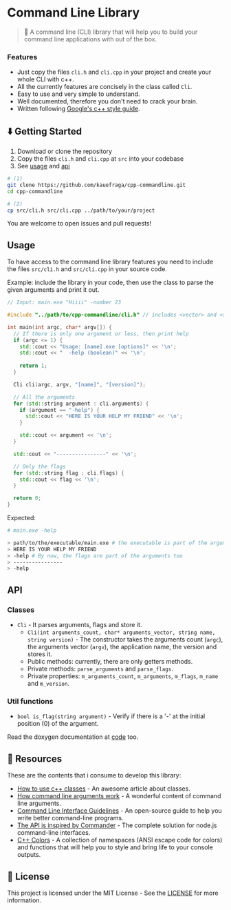 # Command Line Library

> 🧶 A command line (CLI) library that will help you to build your command line applications with out of the box.

### Features

- Just copy the files `cli.h` and `cli.cpp` in your project and create your whole CLI with c++.
- All the currently features are concisely in the class called `Cli`. 
- Easy to use and very simple to understand.
- Well documented, therefore you don't need to crack your brain.
- Written following [Google's c++ style guide](https://google.github.io/styleguide/cppguide.html).

## ⬇️ Getting Started

1. Download or clone the repository
2. Copy the files `cli.h` and `cli.cpp` at `src` into your codebase
3. See [usage](#usage) and [api](#api)

```bash
# (1)
git clone https://github.com/kauefraga/cpp-commandline.git
cd cpp-commandline

# (2)
cp src/cli.h src/cli.cpp ../path/to/your/project
```

You are welcome to open issues and pull requests!

## Usage

To have access to the command line library features you need to include the files `src/cli.h` and `src/cli.cpp` in your source code.

Example: include the library in your code, then use the class to parse the given arguments and print it out.

```cpp
// Input: main.exe "Hiiii" -number 23

#include "../path/to/cpp-commandline/cli.h" // includes <vector> and <string>

int main(int argc, char* argv[]) {
  // If there is only one argument or less, then print help
  if (argc <= 1) {
    std::cout << "Usage: [name].exe [options]" << '\n';
    std::cout << "  -help (boolean)" << '\n';
      
    return 1;
  }

  Cli cli(argc, argv, "[name]", "[version]");

  // All the arguments
  for (std::string argument : cli.arguments) {
    if (argument == "-help") {
      std::cout << "HERE IS YOUR HELP MY FRIEND" << '\n';
    }

    std::cout << argument << '\n';
  }

  std::cout << "----------------" << '\n';

  // Only the flags
  for (std::string flag : cli.flags) {
    std::cout << flag << '\n';
  }

  return 0;
}
```

Expected:

```bash
# main.exe -help

> path/to/the/executable/main.exe # the executable is part of the arguments
> HERE IS YOUR HELP MY FRIEND
> -help # By now, the flags are part of the arguments too
> ----------------
> -help
```

## API

### Classes

- `Cli` - It parses arguments, flags and store it.
    - `Cli(int arguments_count, char* arguments_vector, string name, string version)` - The constructor takes the arguments count (`argc`), the arguments vector (`argv`), the application name, the version and stores it.
    - Public methods: currently, there are only getters methods.
    - Private methods: `parse_arguments` and `parse_flags`.
    - Private properties: `m_arguments_count`, `m_arguments`, `m_flags`, `m_name` and `m_version`.

### Util functions

- `bool is_flag(string argument)` - Verify if there is a '-' at the initial position (0) of the argument.

Read the doxygen documentation at [code](src/cli.h) too.

## 🧻 Resources

These are the contents that i consume to develop this library:

- [How to use c++ classes](https://www.learncpp.com/cpp-tutorial/class-code-and-header-files) - An awesome article about classes.
- [How command line arguments work](https://www.learncpp.com/cpp-tutorial/command-line-arguments) - A wonderful content of command line arguments.
- [Command Line Interface Guidelines](https://clig.dev) - An open-source guide to help you write better command-line programs.
- [The API is inspired by Commander](https://www.npmjs.com/package/commander) - The complete solution for node.js command-line interfaces.
- [C++ Colors](https://github.com/kauefraga/cpp-colors) - A collection of namespaces (ANSI escape code for colors) and functions that will help you to style and bring life to your console outputs. 

## 📝 License

This project is licensed under the MIT License - See the [LICENSE](https://github.com/kauefraga/cpp-commandline/blob/main/LICENSE) for more information.
